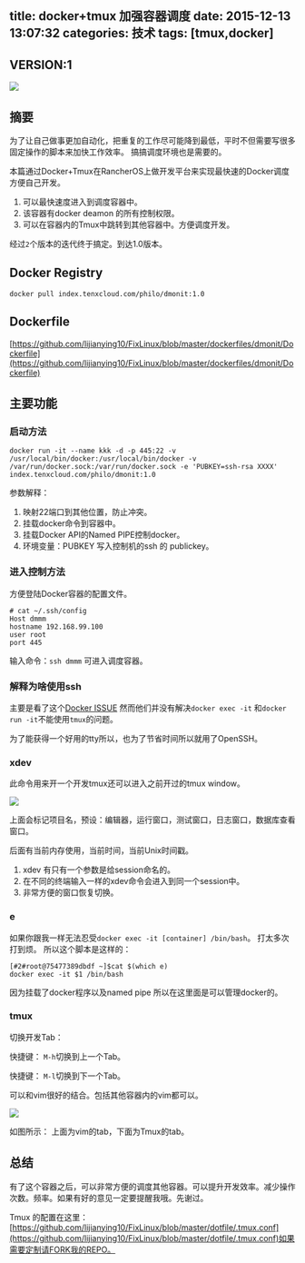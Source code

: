 title: docker+tmux 加强容器调度
date: 2015-12-13 13:07:32
categories: 技术
tags: [tmux,docker]
---

## VERSION:1

![](http://7viiaq.com1.z0.glb.clouddn.com/u=1306363718,2217319814&fm=15&gp=0.jpg)

## 摘要

为了让自己做事更加自动化，把重复的工作尽可能降到最低，平时不但需要写很多固定操作的脚本来加快工作效率。
搞搞调度环境也是需要的。

本篇通过Docker+Tmux在RancherOS上做开发平台来实现最快速的Docker调度方便自己开发。

1. 可以最快速度进入到调度容器中。
2. 该容器有docker deamon 的所有控制权限。
3. 可以在容器内的Tmux中跳转到其他容器中。方便调度开发。

经过`2`个版本的迭代终于搞定。到达1.0版本。

## Docker Registry

`docker pull index.tenxcloud.com/philo/dmonit:1.0`

## Dockerfile

[https://github.com/lijianying10/FixLinux/blob/master/dockerfiles/dmonit/Dockerfile](https://github.com/lijianying10/FixLinux/blob/master/dockerfiles/dmonit/Dockerfile)

## 主要功能

### 启动方法

```
docker run -it --name kkk -d -p 445:22 -v /usr/local/bin/docker:/usr/local/bin/docker -v /var/run/docker.sock:/var/run/docker.sock -e 'PUBKEY=ssh-rsa XXXX' index.tenxcloud.com/philo/dmonit:1.0
```

参数解释：

1. 映射22端口到其他位置，防止冲突。
2. 挂载docker命令到容器中。
3. 挂载Docker API的Named PIPE控制docker。
4. 环境变量：PUBKEY 写入控制机的ssh 的 publickey。

### 进入控制方法

方便登陆Docker容器的配置文件。

```
# cat ~/.ssh/config
Host dmmm
hostname 192.168.99.100
user root
port 445
```

输入命令：`ssh dmmm` 可进入调度容器。

### 解释为啥使用ssh

主要是看了这个[Docker ISSUE](https://github.com/docker/docker/issues/8755)
然而他们并没有解决`docker exec -it` 和`docker run -it`不能使用`tmux`的问题。

为了能获得一个好用的tty所以，也为了节省时间所以就用了OpenSSH。

### xdev

此命令用来开一个开发tmux还可以进入之前开过的tmux window。

![](http://7viiaq.com1.z0.glb.clouddn.com/QQ20151213-5@2x.png)

上面会标记项目名，预设：编辑器，运行窗口，测试窗口，日志窗口，数据库查看窗口。

后面有当前内存使用，当前时间，当前Unix时间戳。

1. xdev 有只有一个参数是给session命名的。
2. 在不同的终端输入一样的xdev命令会进入到同一个session中。
3. 非常方便的窗口恢复切换。

### e 

如果你跟我一样无法忍受`docker exec -it [container] /bin/bash`。
打太多次打到烦。
所以这个脚本是这样的：

```
[#2#root@75477389dbdf ~]$cat $(which e)
docker exec -it $1 /bin/bash
```

因为挂载了docker程序以及named pipe 所以在这里面是可以管理docker的。

### tmux

切换开发Tab：

快捷键： `M-h`切换到上一个Tab。

快捷键： `M-l`切换到下一个Tab。

可以和vim很好的结合。包括其他容器内的vim都可以。

![](http://7viiaq.com1.z0.glb.clouddn.com/QQ20151213-6@2x.png)

如图所示： 上面为vim的tab，下面为Tmux的tab。



## 总结

有了这个容器之后，可以非常方便的调度其他容器。可以提升开发效率。减少操作次数。频率。如果有好的意见一定要提醒我哦。先谢过。

Tmux 的配置在这里：[https://github.com/lijianying10/FixLinux/blob/master/dotfile/.tmux.conf](https://github.com/lijianying10/FixLinux/blob/master/dotfile/.tmux.conf)如果需要定制请FORK我的REPO。



